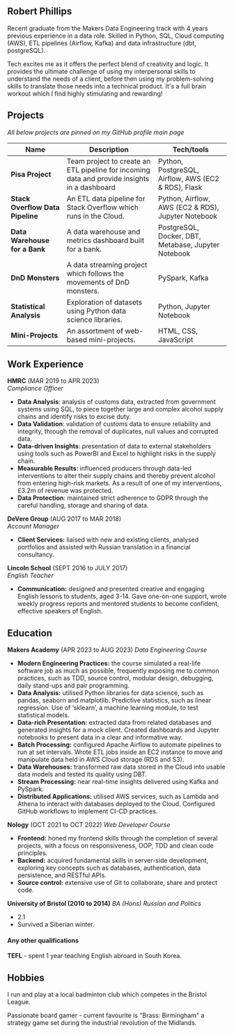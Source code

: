 ## Robert Phillips

Recent graduate from the Makers Data Engineering track with 4 years previous experience in a data role. Skilled in Python, SQL, Cloud computing (AWS), ETL pipelines (Airflow, Kafka) and data infrastructure (dbt, postgreSQL).

Tech excites me as it offers the perfect blend of creativity and logic. It provides the ultimate challenge of using my interpersonal skills to understand the needs of a client, before then using my problem-solving skills to translate those needs into a technical product. It's a full brain workout which I find highly stimulating and rewarding!

## Projects

_All below projects are pinned on my GitHub profile main page_

| Name                         | Description       | Tech/tools        |
| ---------------------------- | ----------------- | ----------------- |
| **Pisa Project**            | Team project to create an ETL pipeline for incoming data and provide insights in a dashboard | Python, PostgreSQL, Airflow, AWS (EC2 & RDS), Flask |
| **Stack Overflow Data Pipeline** | An ETL data pipeline for Stack Overflow which runs in the Cloud. | Python, Airflow, AWS (EC2 & RDS), Jupyter Notebook             |
| **Data Warehouse for a Bank** | A data warehouse and metrics dashboard built for a bank. | PostgreSQL, Docker, DBT, Metabase, Jupyter Notebook              |
| **DnD Monsters** | A data streaming project which follows the movements of DnD monsters. | PySpark, Kafka              |
| **Statistical Analysis** | Exploration of datasets using Python data science libraries. | Python, Jupyter Notebook              |
| **Mini-Projects** | An assortment of web-based mini-projects. | HTML, CSS, JavaScript              |

## Work Experience

**HMRC** (MAR 2019 to APR 2023)  
_Compliance Officer_

- **Data Analysis**: analysis of customs data, extracted from government systems using SQL, to piece together large and complex alcohol supply chains and identify risks to excise duty.
- **Data Validation**: validation of customs data to ensure reliability and integrity, through the removal of duplicates, null values and corrupted data.
- **Data-driven Insights**: presentation of data to external stakeholders using tools such as PowerBI and Excel to highlight risks in the supply chain. 
- **Measurable Results**: influenced producers through data-led interventions to alter their supply chains and thereby prevent alcohol from entering high-risk markets. As a result of one of my interventions, £3.2m of revenue was protected.
- **Data Protection**: maintained strict adherence to GDPR through the careful handling, storage and sharing of data.

**DeVere Group** (AUG 2017 to MAR 2018)  
_Account Manager_

- **Client Services:** liaised with new and existing clients, analysed portfolios and assisted with Russian translation in a financial consultancy.

**Lincoln School** (SEPT 2016 to JULY 2017)  
_English Teacher_

- **Communication:** designed and presented creative and engaging English lessons to students, aged 3-14. Gave one-on-one support, wrote weekly progress reports and mentored students to become confident, effective speakers of English.


## Education

**Makers Academy** (APR 2023 to AUG 2023)
_Data Engineering Course_

- **Modern Engineering Practices:** the course simulated a real-life software job as much as possible, frequently exposing me to common practices, such as TDD, source control, modular design, debugging, daily stand-ups and pair programming.
- **Data Analysis:** utilised Python libraries for data science, such as pandas, seaborn and matplotlib. Predictive statistics, such as linear regression. Use of ‘sklearn’, a machine learning module, to test statistical models.
- **Data-rich Presentation:** extracted data from related databases and generated insights for a mock client. Created dashboards and Jupyter notebooks to present data in a clear and informative way.
- **Batch Processing:** configured Apache Airflow to automate pipelines to run at set intervals. Wrote ETL jobs inside an EC2 instance to move and manipulate data held in AWS Cloud storage (RDS and S3).
- **Data Warehouses:** transformed raw data stored in the Cloud into usable data models and tested its quality using DBT. 
- **Stream Processing:** near real-time insights delivered using Kafka and PySpark.
- **Distributed Applications:** utilised AWS services, such as Lambda and Athena to interact with databases deployed to the Cloud. Configured GitHub workflows to implement CI-CD practices.

**Nology** (OCT 2021 to OCT 2022)
_Web Developer Course_

- **Frontend:** honed my frontend skills through the completion of several projects, with a focus on responsiveness, OOP, TDD and clean code principles.
- **Backend:** acquired fundamental skills in server-side development, exploring key concepts such as databases, authentication, data persistence, and RESTful APIs.
- **Source control:** extensive use of Git to collaborate, share and protect code.

**University of Bristol (2010 to 2014)**
_BA (Hons) Russian and Politics_

- 2.1
- Survived a Siberian winter.

#### Any other qualifications

**TEFL** - spent 1 year teaching English abroard in South Korea.

## Hobbies

I run and play at a local badminton club which competes in the Bristol League.

Passionate board gamer - current favourite is "Brass: Birmingham" a strategy game set during the industrial revolution of the Midlands.
